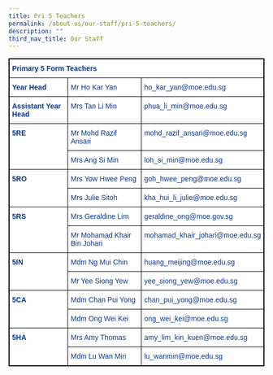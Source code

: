 ```yaml
---
title: Pri 5 Teachers
permalink: /about-us/our-staff/pri-5-teachers/
description: ""
third_nav_title: Our Staff
---
```

<style type="text/css">
.tg  {border-collapse:collapse;border-spacing:0;}
.tg td{border-color:black;border-style:solid;border-width:1px;font-family:Arial, sans-serif;font-size:14px;
  overflow:hidden;padding:10px 5px;word-break:normal;}
.tg th{border-color:black;border-style:solid;border-width:1px;font-family:Arial, sans-serif;font-size:14px;
  font-weight:normal;overflow:hidden;padding:10px 5px;word-break:normal;}
.tg .tg-jz0t{background-color:#FFF;border-color:inherit;color:#0C3989;text-align:left;vertical-align:top}
.tg .tg-2n7o{background-color:#FFF;border-color:inherit;color:#0C3989;font-weight:bold;text-align:left;vertical-align:top}
</style>
<table class="tg" style="border: 1px solid black">
<thead>
  <tr>
    <th class="tg-2n7o" colspan="3" style="border: 1px solid black">Primary 5 Form Teachers</th>
  </tr>
</thead>
<tbody>
  <tr>
    <td class="tg-2n7o" style="border: 1px solid black"><b>Year Head</b></td>
    <td class="tg-jz0t" style="border: 1px solid black"><span style="font-weight:400;color:#0C3989">Mr Ho Kar Yan</span></td>
    <td class="tg-jz0t" style="border: 1px solid black"><span style="font-weight:400;color:#0C3989">ho_kar_yan@moe.edu.sg</span></td>
  </tr>
  <tr>
    <td class="tg-2n7o" style="border: 1px solid black"><b>Assistant Year Head</b></td>
    <td class="tg-jz0t" style="border: 1px solid black"><span style="font-weight:400;color:#0C3989">Mrs Tan Li Min</span></td>
    <td class="tg-jz0t" style="border: 1px solid black"><span style="font-weight:400;color:#0C3989">phua_li_min@moe.edu.sg</span></td>
  </tr>
  <tr>
    <td class="tg-2n7o" rowspan="2" style="border: 1px solid black"><b>5RE</b></td>
    <td class="tg-jz0t" style="border: 1px solid black"><span style="font-weight:400;color:#0C3989">Mr Mohd Razif Ansari</span></td>
    <td class="tg-jz0t" style="border: 1px solid black"><span style="font-weight:400;color:#0C3989">mohd_razif_ansari@moe.edu.sg</span></td>
  </tr>
  <tr>
    <td class="tg-jz0t" style="border: 1px solid black"><span style="font-weight:400;color:#0C3989">Mrs Ang Si Min</span></td>
    <td class="tg-jz0t" style="border: 1px solid black"><span style="font-weight:400;color:#0C3989">loh_si_min@moe.edu.sg</span></td>
  </tr>
  <tr>
    <td class="tg-2n7o" rowspan="2" style="border: 1px solid black"><b>5RO</b></td>
    <td class="tg-jz0t" style="border: 1px solid black"><span style="font-weight:400;color:#0C3989">Mrs Yow Hwee Peng</span></td>
    <td class="tg-jz0t" style="border: 1px solid black"><span style="font-weight:400;color:#0C3989">goh_hwee_peng@moe.edu.sg</span></td>
  </tr>
  <tr>
    <td class="tg-jz0t" style="border: 1px solid black"><span style="font-weight:400;color:#0C3989">Mrs Julie Sitoh</span></td>
    <td class="tg-jz0t" style="border: 1px solid black"><span style="font-weight:400;color:#0C3989">kha_hui_li_julie@moe.edu.sg</span></td>
  </tr>
  <tr>
    <td class="tg-2n7o" rowspan="2" style="border: 1px solid black"><b>5RS</b></td>
    <td class="tg-jz0t" style="border: 1px solid black"><span style="font-weight:400;color:#0C3989">Mrs Geraldine Lim</span></td>
    <td class="tg-jz0t" style="border: 1px solid black"><span style="font-weight:400;color:#0C3989">geraldine_ong@moe.gov.sg</span></td>
  </tr>
  <tr>
    <td class="tg-jz0t" style="border: 1px solid black"><span style="font-weight:400;color:#0C3989">Mr Mohamad Khair Bin Johari</span></td>
    <td class="tg-jz0t" style="border: 1px solid black"><span style="font-weight:400;color:#0C3989">mohamad_khair_johari@moe.edu.sg</span></td>
  </tr>
  <tr>
    <td class="tg-2n7o" rowspan="2" style="border: 1px solid black"><b>5IN</b></td>
    <td class="tg-jz0t" style="border: 1px solid black"><span style="font-weight:400;color:#0C3989">Mdm Ng Mui Chin</span></td>
    <td class="tg-jz0t" style="border: 1px solid black"><span style="font-weight:400;color:#0C3989">huang_meijing@moe.edu.sg</span></td>
  </tr>
  <tr>
    <td class="tg-jz0t" style="border: 1px solid black"><span style="font-weight:400;color:#0C3989">Mr Yee Siong Yew</span></td>
    <td class="tg-jz0t" style="border: 1px solid black"><span style="font-weight:400;color:#0C3989">yee_siong_yew@moe.edu.sg</span></td>
  </tr>
  <tr>
    <td class="tg-2n7o" rowspan="2" style="border: 1px solid black"><b>5CA</b></td>
    <td class="tg-jz0t" style="border: 1px solid black"><span style="font-weight:400;color:#0C3989">Mdm Chan Pui Yong</span></td>
    <td class="tg-jz0t" style="border: 1px solid black"><span style="font-weight:400;color:#0C3989">chan_pui_yong@moe.edu.sg</span></td>
  </tr>
  <tr>
    <td class="tg-jz0t" style="border: 1px solid black"><span style="font-weight:400;color:#0C3989">Mdm Ong Wei Kei</span></td>
    <td class="tg-jz0t" style="border: 1px solid black"><span style="font-weight:400;color:#0C3989">ong_wei_kei@moe.edu.sg</span></td>
  </tr>
  <tr>
    <td class="tg-2n7o" rowspan="2" style="border: 1px solid black"><b>5HA</b></td>
    <td class="tg-jz0t" style="border: 1px solid black"><span style="font-weight:400;color:#0C3989">Mrs Amy Thomas</span></td>
    <td class="tg-jz0t" style="border: 1px solid black"><span style="font-weight:400;color:#0C3989">amy_lim_kin_kuen@moe.edu.sg</span></td>
  </tr>
  <tr>
    <td class="tg-jz0t" style="border: 1px solid black"><span style="font-weight:400;color:#0C3989">Mdm Lu Wan Min</span></td>
    <td class="tg-jz0t" style="border: 1px solid black"><span style="font-weight:400;color:#0C3989">lu_wanmin@moe.edu.sg</span></td>
  </tr>
</tbody>
</table>